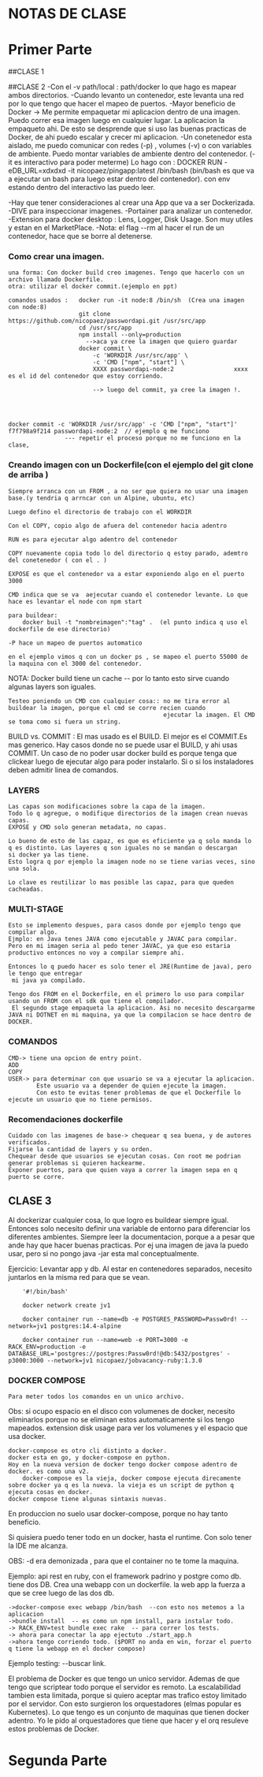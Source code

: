  # NOTAS DE CLASE
 # Primer Parte
 
 ##CLASE 1
 
 ##CLASE 2 
 -Con el -v path/local : path/docker lo que hago es mapear ambos directorios.
 -Cuando levanto un contenedor, este levanta una red por lo que tengo que hacer el mapeo de puertos.
 -Mayor beneficio de Docker -> Me permite empaquetar mi aplicacion dentro de una imagen. Puedo correr esa imagen luego en cualquier lugar. La aplicacion la empaqueto ahi.
 De esto se desprende que si uso las buenas practicas de Docker, de ahi puedo escalar y crecer mi aplicacion.
 -Un conetenedor esta aislado, me puedo comunicar con redes (-p) , volumes (-v) o con variables de ambiente.
	Puedo montar variables de ambiente dentro del contenedor. (-it es interactivo para poder meterme)
	Lo hago con :  DOCKER RUN -eDB_URL=xdxdxd -it nicopaez/pingapp:latest /bin/bash  (bin/bash es que va a ejecutar un bash para luego estar dentro del contenedor).
    con env estando dentro del interactivo las puedo leer.

 -Hay que tener consideraciones al crear una App que va a ser Dockerizada.
 -DIVE para inspeccionar imagenes.
 -Portainer para analizar un contenedor.
 -Extension para docker desktop : Lens, Logger, Disk Usage. Son muy utiles y estan en el MarketPlace.
 -Nota: el flag --rm al hacer el run de un contenedor, hace que se borre al detenerse.

 ### Como crear una imagen.
	una forma: Con docker build creo imagenes. Tengo que hacerlo con un archivo llamado Dockerfile.
	otra: utilizar el docker commit.(ejemplo en ppt)
	
	comandos usados : 	docker run -it node:8 /bin/sh  (Crea una imagen con node:8)
						git clone https://github.com/nicopaez/passwordapi.git /usr/src/app
						cd /usr/src/app
						npm install --only=production
						  -->aca ya cree la imagen que quiero guardar
						docker commit \
							-c 'WORKDIR /usr/src/app' \
							-c 'CMD ["npm", "start"] \
							XXXX passwordapi-node:2                 xxxx es el id del contenedor que estoy corriendo.
							
							--> luego del commit, ya cree la imagen !.
							
							
							
	
	docker commit -c 'WORKDIR /usr/src/app' -c 'CMD ["npm", "start"]' f7f798a9f214 passwordapi-node:2  // ejemplo q me funciono
					--- repetir el proceso porque no me funciono en la clase,

 
### Creando imagen con un Dockerfile(con el ejemplo del git clone de arriba )
	Siempre arranca con un FROM , a no ser que quiera no usar una imagen base.(y tendria q arrncar con un Alpine, ubuntu, etc)
	
	Luego defino el directorio de trabajo con el WORKDIR
	
	Con el COPY, copio algo de afuera del contenedor hacia adentro
	
	RUN es para ejecutar algo adentro del contenedor
	
	COPY nuevamente copia todo lo del directorio q estoy parado, ademtro del conetenedor ( con el . )

	EXPOSE es que el contenedor va a estar exponiendo algo en el puerto 3000
	
	CMD indica que se va  aejecutar cuando el contenedor levante. Lo que hace es levantar el node con npm start
	
	para buildear:
		docker buil -t "nombreimagen":"tag" .  (el punto indica q uso el dockerfile de ese directorio)
		
	-P hace un mapeo de puertos automatico
	
	en el ejemplo vimos q con un docker ps , se mapeo el puerto 55000 de la maquina con el 3000 del contenedor.
	

NOTA: Docker build tiene un cache -- por lo tanto esto sirve cuando algunas layers son iguales.

	Testeo poniendo un CMD con cualquier cosa:: no me tira error al buildear la imagen, porque el cmd se corre recien cuando 
												ejecutar la imagen. El CMD se toma como si fuera un string.
	

BUILD vs. COMMIT :  El mas usado es el BUILD. El mejor es el COMMIT.Es mas generico.
					Hay casos donde no se puede usar el BUILD, y ahi usas COMMIT.
					Un caso de no poder usar docker build es porque tenga que clickear luego de ejecutar algo para poder instalarlo.
					Si o si los instaladores deben admitir linea de comandos.

### LAYERS
	Las capas son modificaciones sobre la capa de la imagen.
	Todo lo q agregue, o modifique directorios de la imagen crean nuevas capas.
	EXPOSE y CMD solo generan metadata, no capas.

	Lo bueno de esto de las capaz, es que es eficiente ya q solo manda lo q es distinto. Las layeres q son iguales no se mandan o descargan
	si docker ya las tiene.
	Esto logra q por ejemplo la imagen node no se tiene varias veces, sino una sola.
	
	Lo clave es reutilizar lo mas posible las capaz, para que queden cacheadas.

### MULTI-STAGE
	Esto se implemento despues, para casos donde por ejemplo tengo que compilar algo.
	Ejmplo: en Java tenes JAVA como ejecutable y JAVAC para compilar.
	Pero en mi imagen seria al pedo tener JAVAC, ya que eso estaria productivo entonces no voy a compilar siempre ahi.
	
	Entonces lo q puedo hacer es solo tener el JRE(Runtime de java), pero le tengo que entregar 
	 mi java ya compilado.
	 
	Tengo dos FROM en el Dockerfile, en el primero lo uso para compilar usando un FROM con el sdk que tiene el compilador.
	 El segundo stage empaqueta la aplicacion. Asi no necesito descargarme JAVA ni DOTNET en mi maquina, ya que la compilacion se hace dentro de DOCKER.

### COMANDOS
	
	CMD-> tiene una opcion de entry point.
	ADD
	COPY
	USER-> para determinar con que usuario se va a ejecutar la aplicacion.
			Este usuario va a depender de quien ejecute la imagen.
			Con esto te evitas tener problemas de que el Dockerfile lo ejecute un usuario que no tiene permisos.

### Recomendaciones dockerfile
	
	Cuidado con las imagenes de base-> chequear q sea buena, y de autores verificados.
	Fijarse la cantidad de layers y su orden.
	Chequear desde que usuarios se ejecutan cosas. Con root me podrian generar problemas si quieren hackearme.
	Exponer puertos, para que quien vaya a correr la imagen sepa en q puerto se corre.
	
	
## CLASE 3

Al dockerizar cualquier cosa, lo que logro es buildear siempre igual. Entonces solo necesito definir una variable de entorno para diferenciar los diferentes ambientes.
Siempre leer la documentacion, porque a a pesar que ande hay que hacer buenas practicas. Por ej una imagen de java la puedo usar, pero si no pongo java -jar esta mal conceptualmente.

Ejercicio:
	Levantar app y db. Al estar en contenedores separados, necesito juntarlos en la misma red para que se vean.
	
		'#!/bin/bash'

		docker network create jv1

		docker container run --name=db -e POSTGRES_PASSWORD=Passw0rd! --network=jv1 postgres:14.4-alpine

		docker container run --name=web -e PORT=3000 -e RACK_ENV=production -e DATABASE_URL='postgres://postgres:Passw0rd!@db:5432/postgres' -p3000:3000 --network=jv1 nicopaez/jobvacancy-ruby:1.3.0
				

### DOCKER COMPOSE
	
	Para meter todos los comandos en un unico archivo.

Obs: si ocupo espacio en el disco con volumenes de docker, necesito eliminarlos porque no se eliminan estos automaticamente si los tengo mapeados.
		extension disk usage para ver los volumenes y el espacio que usa docker.
	
	docker-compose es otro cli distinto a docker.
	docker esta en go, y docker-compose en python.
	Hoy en la nueva version de docker tengo docker compose adentro de docker. es como una v2.
		docker-compose es la vieja, docker compose ejecuta direcamente sobre docker ya q es la nueva. la vieja es un script de python q ejecuta cosas en docker.
	docker compose tiene algunas sintaxis nuevas.
	
En produccion no suelo usar docker-compose, porque no hay tanto beneficio.

Si quisiera puedo tener todo en un docker, hasta el runtime. Con solo tener la IDE me alcanza.

OBS: -d era demonizada , para que el container no te tome la maquina.

Ejemplo: 
	api rest en ruby, con el framework padrino y postgre como db.
	tiene dos DB.
	Crea una webapp con un dockerfile.
	la web app la fuerza a que se cree luego de las dos db.
	
	->docker-compose exec webapp /bin/bash  --con esto nos metemos a la aplicacion
	->bundle install  -- es como un npm install, para instalar todo.
	-> RACK_ENV=test bundle exec rake  -- para correr los tests.
	-> ahora para conectar la app ejectuto ./start_app.h
	->ahora tengo corriendo todo. ($PORT no anda en win, forzar el puerto q tiene la webapp en el docker compose)
	
Ejemplo testing:
	--buscar link.


El problema de Docker es que tengo un unico servidor. Ademas de que tengo que scriptear todo porque el servidor es remoto.
La escalabilidad tambien esta limitada, porque si quiero aceptar mas trafico estoy limitado por el servidor.
Con esto surgieron los orquestadores (elmas popular es Kubernetes). Lo que tengo es un conjunto de maquinas que tienen docker adentro. Yo le pido al orquestadores
	que tiene que hacer y el orq resuleve estos problemas de Docker.
	
	
# Segunda Parte

	




	
	
	
	
 
 
 
 
 
 
 
 
 
 
 
